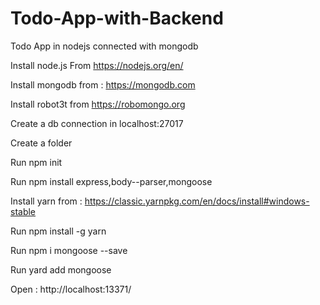 # Todo-App-with-Backend
Todo App in nodejs connected with mongodb 

Install node.js From https://nodejs.org/en/

Install mongodb from : https://mongodb.com

Install robot3t from https://robomongo.org 

Create a db connection in localhost:27017

Create a folder 

Run npm init 

Run npm install express,body--parser,mongoose 

Install yarn from : https://classic.yarnpkg.com/en/docs/install#windows-stable 

Run npm install -g yarn

Run npm i mongoose --save

Run yard add mongoose

Open : http://localhost:13371/ 

